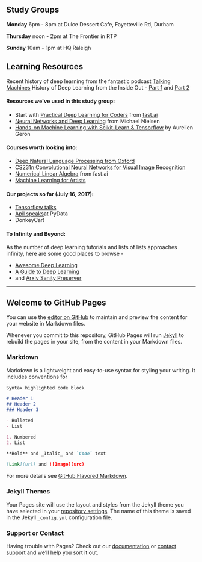 ## Study Groups

**Monday**       6pm - 8pm at Dulce Dessert Cafe, Fayetteville Rd, Durham

**Thursday**   noon - 2pm at The Frontier in RTP 

**Sunday**      10am - 1pm at HQ Raleigh


## Learning Resources

Recent history of deep learning from the fantastic podcast [Talking Machines](url=http://www.thetalkingmachines.com/blog/)
History of Deep Learning from the Inside Out - [Part 1](url=http://www.thetalkingmachines.com/blog/2015/2/26/the-history-of-machine-learning-from-the-inside-out) and [Part 2](url=http://www.thetalkingmachines.com/blog/2015/3/13/how-machine-learning-got-where-it-is-and-the-future-of-the-field)

#### Resources we've used in this study group:
- Start with [Practical Deep Learning for Coders](url=http://course.fast.ai/) from [fast.ai](http://course.fast.ai)
- [Neural Networks and Deep Learning](url=http://course.fast.ai/) from Michael Nielsen
- [Hands-on Machine Learning with Scikit-Learn & Tensorflow](http://shop.oreilly.com/product/0636920052289.do) by Aurelien Geron

#### Courses worth looking into:
- [Deep Natural Language Processing from Oxford](https://github.com/oxford-cs-deepnlp-2017/lectures) 
- [CS231n Convolutional Neural Networks for Visual Image Recognition](https://cs231n.github.io/)
- [Numerical Linear Algebra](https://github.com/fastai/numerical-linear-algebra) from fast.ai
- [Machine Learning for Artists](https://ml4a.github.io/)

#### Our projects so far (July 16, 2017):
- [Tensorflow talks](https://github.com/apiltamang/tensorflow_rtp_materials)
- [Apil speaks](https://youtu.be/R13oMsL_7hY)at PyData
- DonkeyCar!

#### To Infinity and Beyond:
As the number of deep learning tutorials and lists of lists approaches infinity, here are some good places to browse -
- [Awesome Deep Learning](https://github.com/ChristosChristofidis/awesome-deep-learning)
- [A Guide to Deep Learning](http://yerevann.com/a-guide-to-deep-learning/)
- and [Arxiv Sanity Preserver](http://www.arxiv-sanity.com/)



_________________________________________________________________________________


## Welcome to GitHub Pages

You can use the [editor on GitHub](https://github.com/DeepLearningRTP/deeplearningrtp.github.io/edit/master/README.md) to maintain and preview the content for your website in Markdown files.

Whenever you commit to this repository, GitHub Pages will run [Jekyll](https://jekyllrb.com/) to rebuild the pages in your site, from the content in your Markdown files.

### Markdown

Markdown is a lightweight and easy-to-use syntax for styling your writing. It includes conventions for

```markdown
Syntax highlighted code block

# Header 1
## Header 2
### Header 3

- Bulleted
- List

1. Numbered
2. List

**Bold** and _Italic_ and `Code` text

[Link](url) and ![Image](src)
```

For more details see [GitHub Flavored Markdown](https://guides.github.com/features/mastering-markdown/).

### Jekyll Themes

Your Pages site will use the layout and styles from the Jekyll theme you have selected in your [repository settings](https://github.com/DeepLearningRTP/deeplearningrtp.github.io/settings). The name of this theme is saved in the Jekyll `_config.yml` configuration file.

### Support or Contact

Having trouble with Pages? Check out our [documentation](https://help.github.com/categories/github-pages-basics/) or [contact support](https://github.com/contact) and we’ll help you sort it out.
